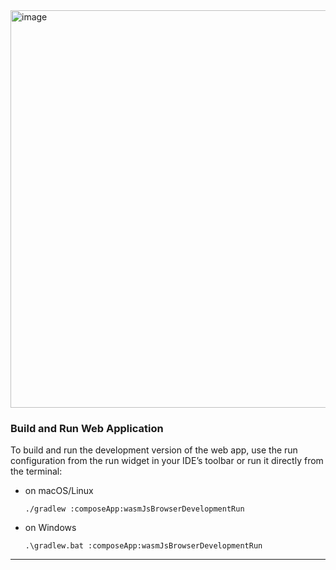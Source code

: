 <img width="1714" height="636" alt="image" src="https://github.com/user-attachments/assets/af06fc9c-6f2e-4136-bc0b-9f3cff094af1" />

### Build and Run Web Application

To build and run the development version of the web app, use the run configuration from the run widget
in your IDE’s toolbar or run it directly from the terminal:
- on macOS/Linux
  ```shell
  ./gradlew :composeApp:wasmJsBrowserDevelopmentRun
  ```
- on Windows
  ```shell
  .\gradlew.bat :composeApp:wasmJsBrowserDevelopmentRun
  ```

---
